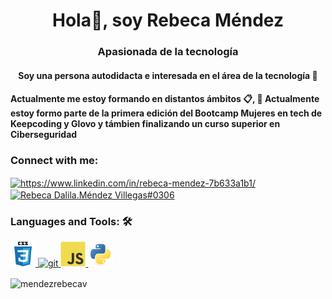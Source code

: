  


<h1 align="center">Hola👋, soy Rebeca Méndez</h1>
<h3 align="center">Apasionada de la tecnología</h3>

<h4 align="center">Soy una persona autodidacta e interesada en el área de  la tecnología 👀</h4>
<h4 align="left">Actualmente me estoy formando en distantos ámbitos 📋, 🌱 Actualmente estoy formo parte de la primera edición del Bootcamp  Mujeres en tech de Keepcoding y Glovo y támbien finalizando un curso superior en Ciberseguridad</h4>

<h3 align="left">Connect with me:</h3>
<p align="left">
<a href="https://linkedin.com/in/https://www.linkedin.com/in/rebeca-mendez-7b633a1b1/" target="blank"><img align="center" src="https://raw.githubusercontent.com/rahuldkjain/github-profile-readme-generator/master/src/images/icons/Social/linked-in-alt.svg" alt="https://www.linkedin.com/in/rebeca-mendez-7b633a1b1/" height="30" width="40" /></a>
<a href="https://discord.gg/Rebeca Dalila.Méndez Villegas#0306" target="blank"><img align="center" src="https://raw.githubusercontent.com/rahuldkjain/github-profile-readme-generator/master/src/images/icons/Social/discord.svg" alt="Rebeca Dalila.Méndez Villegas#0306" height="30" width="40" /></a>
</p>

<h3 align="left">Languages and Tools: 🛠️</h3>
<p align="left"> <a href="https://www.w3schools.com/css/" target="_blank" rel="noreferrer"> <img src="https://raw.githubusercontent.com/devicons/devicon/master/icons/css3/css3-original-wordmark.svg" alt="css3" width="40" height="40"/> </a> <a href="https://git-scm.com/" target="_blank" rel="noreferrer"> <img src="https://www.vectorlogo.zone/logos/git-scm/git-scm-icon.svg" alt="git" width="40" height="40"/> </a> <a href="https://developer.mozilla.org/en-US/docs/Web/JavaScript" target="_blank" rel="noreferrer"> <img src="https://raw.githubusercontent.com/devicons/devicon/master/icons/javascript/javascript-original.svg" alt="javascript" width="40" height="40"/> </a> <a href="https://www.python.org" target="_blank" rel="noreferrer"> <img src="https://raw.githubusercontent.com/devicons/devicon/master/icons/python/python-original.svg" alt="python" width="40" height="40"/> </a> </p>

<p><img align="center" src="https://github-readme-stats.vercel.app/api/top-langs?username=mendezrebecav&show_icons=true&locale=en&layout=compact" alt="mendezrebecav" /></p>









<!---
mendezrebecav/mendezrebecav is a ✨ special ✨ repository because its `README.md` (this file) appears on your GitHub profile.
You can click the Preview link to take a look at your changes.
--->
